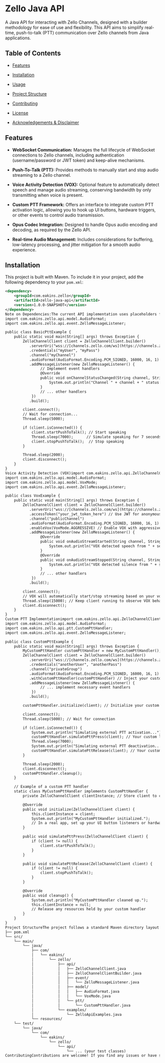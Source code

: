 # Zello Java API

A Java API for interacting with Zello Channels, designed with a builder methodology for ease of use and flexibility. This API aims to simplify real-time, push-to-talk (PTT) communication over Zello channels from Java applications.

## Table of Contents

* [Features](#features)

* [Installation](#installation)

* [Usage](#usage)

* [Project Structure](#project-structure)

* [Contributing](#contributing)

* [License](#license)

* [Acknowledgements & Disclaimer](#acknowledgements--disclaimer)

## Features

* **WebSocket Communication:** Manages the full lifecycle of WebSocket connections to Zello channels, including authentication (username/password or JWT token) and keep-alive mechanisms.

* **Push-To-Talk (PTT):** Provides methods to manually start and stop audio streaming to a Zello channel.

* **Voice Activity Detection (VOX):** Optional feature to automatically detect speech and manage audio streaming, conserving bandwidth by only transmitting when voice is present.

* **Custom PTT Framework:** Offers an interface to integrate custom PTT activation logic, allowing you to hook up UI buttons, hardware triggers, or other events to control audio transmission.

* **Opus Codec Integration:** Designed to handle Opus audio encoding and decoding, as required by the Zello API.

* **Real-time Audio Management:** Includes considerations for buffering, low-latency processing, and jitter mitigation for a smooth audio experience.

## Installation

This project is built with Maven. To include it in your project, add the following dependency to your `pom.xml`:

```xml
<dependency>
    <groupId>com.eakins.zello</groupId>
    <artifactId>zello-java-api</artifactId>
    <version>1.0.0-SNAPSHOT</version>
</dependency>
Note on Dependencies:The current API implementation uses placeholders for WebSocket, Opus codec, and Voice Activity Detection (VAD) libraries. For a functional real-world application, you will need to uncomment and include specific implementations in your pom.xml. The pom.xml already includes the Jackson dependency for JSON processing.Example placeholder dependencies in pom.xml (you'll need to uncomment and choose one for each category):WebSocket Client: nv-websocket-client or tyrus-standalone-clientOpus Codec: opus-jni (recommended for performance) or Concentus (pure Java)Voice Activity Detection (VAD): webrtc-vad-javaUsageThe API is designed with a builder pattern for easy configuration.Basic Push-To-Talk (PTT)import com.eakins.zello.api.ZelloChannelClient;
import com.eakins.zello.api.model.AudioFormat;
import com.eakins.zello.api.event.ZelloMessageListener;

public class BasicPttExample {
    public static void main(String[] args) throws Exception {
        ZelloChannelClient client = ZelloChannelClient.builder()
           .serverUri("wss://[channels.zello.com/ws](https://channels.zello.com/ws)")
           .credentials("myUser", "myPass")
           .channel("myChannel")
           .audioFormat(AudioFormat.Encoding.PCM_SIGNED, 16000, 16, 1)
           .addMessageListener(new ZelloMessageListener() {
                // Implement event handlers
                @Override
                public void onChannelStatusChanged(String channel, String status) {
                    System.out.println("Channel " + channel + " status: " + status);
                }
                // ... other handlers
            })
           .build();

        client.connect();
        // Wait for connection...
        Thread.sleep(5000);

        if (client.isConnected()) {
            client.startPushToTalk(); // Start speaking
            Thread.sleep(7000);      // Simulate speaking for 7 seconds
            client.stopPushToTalk();  // Stop speaking
        }

        Thread.sleep(2000);
        client.disconnect();
    }
}
Voice Activity Detection (VOX)import com.eakins.zello.api.ZelloChannelClient;
import com.eakins.zello.api.model.AudioFormat;
import com.eakins.zello.api.model.VoxMode;
import com.eakins.zello.api.event.ZelloMessageListener;

public class VoxExample {
    public static void main(String[] args) throws Exception {
        ZelloChannelClient client = ZelloChannelClient.builder()
           .serverUri("wss://[channels.zello.com/ws](https://channels.zello.com/ws)")
           .accessToken("your_jwt_token_here") // Use JWT for anonymous/consumer Zello
           .channel("publicChannel")
           .audioFormat(AudioFormat.Encoding.PCM_SIGNED, 16000, 16, 1)
           .enableVox(VoxMode.AGGRESSIVE) // Enable VOX with aggressive sensitivity
           .addMessageListener(new ZelloMessageListener() {
                @Override
                public void onAudioStreamStarted(String channel, String sender) {
                    System.out.println("VOX detected speech from " + sender + ". Streaming started.");
                }
                @Override
                public void onAudioStreamStopped(String channel, String sender) {
                    System.out.println("VOX detected silence from " + sender + ". Streaming stopped.");
                }
                // ... other handlers
            })
           .build();

        client.connect();
        // VOX will automatically start/stop streaming based on your voice
        Thread.sleep(15000); // Keep client running to observe VOX behavior
        client.disconnect();
    }
}
Custom PTT Implementationimport com.eakins.zello.api.ZelloChannelClient;
import com.eakins.zello.api.model.AudioFormat;
import com.eakins.zello.api.ptt.CustomPttHandler;
import com.eakins.zello.api.event.ZelloMessageListener;

public class CustomPttExample {
    public static void main(String[] args) throws Exception {
        MyCustomPttHandler customPttHandler = new MyCustomPttHandler();
        ZelloChannelClient client = ZelloChannelClient.builder()
           .serverUri("wss://[channels.zello.com/ws](https://channels.zello.com/ws)")
           .credentials("anotherUser", "anotherPass")
           .channel("privateGroup")
           .audioFormat(AudioFormat.Encoding.PCM_SIGNED, 16000, 16, 1)
           .withCustomPttHandler(customPttHandler) // Inject your custom handler
           .addMessageListener(new ZelloMessageListener() {
                // ... implement necessary event handlers
            })
           .build();

        customPttHandler.initialize(client); // Initialize your custom handler

        client.connect();
        Thread.sleep(5000); // Wait for connection

        if (client.isConnected()) {
            System.out.println("Simulating external PTT activation...");
            customPttHandler.simulatePttPress(client); // Your custom logic triggers PTT
            Thread.sleep(7000);
            System.out.println("Simulating external PTT deactivation...");
            customPttHandler.simulatePttRelease(client); // Your custom logic releases PTT
        }

        Thread.sleep(2000);
        client.disconnect();
        customPttHandler.cleanup();
    }

    // Example of a custom PTT handler
    static class MyCustomPttHandler implements CustomPttHandler {
        private ZelloChannelClient clientInstance; // Store client to call PTT methods

        @Override
        public void initialize(ZelloChannelClient client) {
            this.clientInstance = client;
            System.out.println("MyCustomPttHandler initialized.");
            // In a real app, set up your UI button listeners or hardware event handlers here.
        }

        public void simulatePttPress(ZelloChannelClient client) {
            if (client != null) {
                client.startPushToTalk();
            }
        }

        public void simulatePttRelease(ZelloChannelClient client) {
            if (client != null) {
                client.stopPushToTalk();
            }
        }

        @Override
        public void cleanup() {
            System.out.println("MyCustomPttHandler cleaned up.");
            this.clientInstance = null;
            // Release any resources held by your custom handler
        }
    }
}
Project StructureThe project follows a standard Maven directory layout:zello-java-api/
├── pom.xml
└── src/
    └── main/
        └── java/
            ├── com/
            │   └── eakins/
            │       └── zello/
            │           ├── api/
            │           │   ├── ZelloChannelClient.java
            │           │   ├── ZelloChannelClientBuilder.java
            │           │   ├── event/
            │           │   │   └── ZelloMessageListener.java
            │           │   ├── model/
            │           │   │   ├── AudioFormat.java
            │           │   │   └── VoxMode.java
            │           │   └── ptt/
            │           │       └── CustomPttHandler.java
            │           └── examples/
            │               └── ZelloApiExamples.java
            └── resources/
    └── test/
        └── java/
            └── com/
                └── eakins/
                    └── zello/
                        └── api/
                            └── ... (your test classes)
ContributingContributions are welcome! If you find any issues or have suggestions for improvements, please open an issue or submit a pull request on the GitHub repository.LicenseThis project is licensed under the Apache License, Version 2.0. See the LICENSE file for more details.Acknowledgements & DisclaimerThis API is developed based on the publicly available documentation and observed behavior of the Zello Channels API, which is currently in beta. As such, the protocol specifications and functionalities may evolve. This project is a conceptual framework and includes